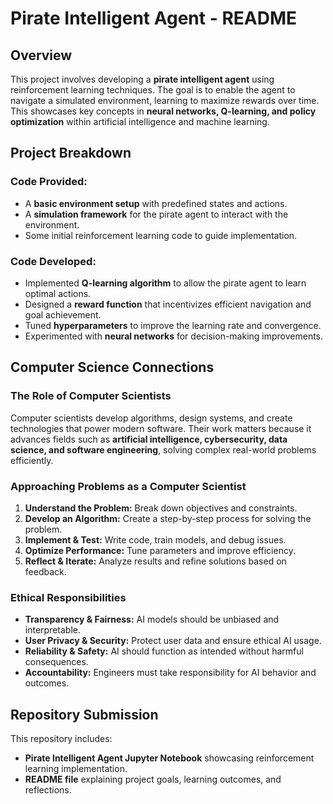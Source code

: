 # Pirate Intelligent Agent - README

## Overview
This project involves developing a **pirate intelligent agent** using reinforcement learning techniques. The goal is to enable the agent to navigate a simulated environment, learning to maximize rewards over time. This showcases key concepts in **neural networks, Q-learning, and policy optimization** within artificial intelligence and machine learning.

## Project Breakdown
### **Code Provided:**
- A **basic environment setup** with predefined states and actions.
- A **simulation framework** for the pirate agent to interact with the environment.
- Some initial reinforcement learning code to guide implementation.

### **Code Developed:**
- Implemented **Q-learning algorithm** to allow the pirate agent to learn optimal actions.
- Designed a **reward function** that incentivizes efficient navigation and goal achievement.
- Tuned **hyperparameters** to improve the learning rate and convergence.
- Experimented with **neural networks** for decision-making improvements.

## Computer Science Connections
### **The Role of Computer Scientists**
Computer scientists develop algorithms, design systems, and create technologies that power modern software. Their work matters because it advances fields such as **artificial intelligence, cybersecurity, data science, and software engineering**, solving complex real-world problems efficiently.

### **Approaching Problems as a Computer Scientist**
1. **Understand the Problem:** Break down objectives and constraints.
2. **Develop an Algorithm:** Create a step-by-step process for solving the problem.
3. **Implement & Test:** Write code, train models, and debug issues.
4. **Optimize Performance:** Tune parameters and improve efficiency.
5. **Reflect & Iterate:** Analyze results and refine solutions based on feedback.

### **Ethical Responsibilities**
- **Transparency & Fairness:** AI models should be unbiased and interpretable.
- **User Privacy & Security:** Protect user data and ensure ethical AI usage.
- **Reliability & Safety:** AI should function as intended without harmful consequences.
- **Accountability:** Engineers must take responsibility for AI behavior and outcomes.

## Repository Submission
This repository includes:
- **Pirate Intelligent Agent Jupyter Notebook** showcasing reinforcement learning implementation.
- **README file** explaining project goals, learning outcomes, and reflections.



